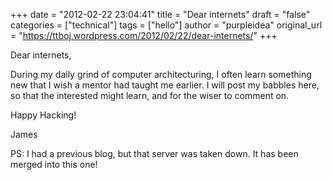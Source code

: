 +++
date = "2012-02-22 23:04:41"
title = "Dear internets"
draft = "false"
categories = ["technical"]
tags = ["hello"]
author = "purpleidea"
original_url = "https://ttboj.wordpress.com/2012/02/22/dear-internets/"
+++

Dear internets,

During my daily grind of computer architecturing, I often learn something new that I wish a mentor had taught me earlier. I will post my babbles here, so that the interested might learn, and for the wiser to comment on.

Happy Hacking!

James

PS: I had a previous blog, but that server was taken down. It has been merged into this one!

